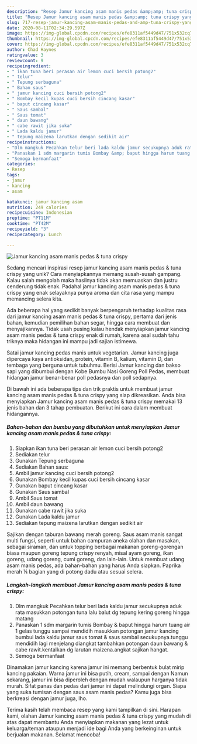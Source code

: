 ```yaml
---
description: "Resep Jamur kancing asam manis pedas &amp;amp; tuna crispy yang Lezat"
title: "Resep Jamur kancing asam manis pedas &amp;amp; tuna crispy yang Lezat"
slug: 717-resep-jamur-kancing-asam-manis-pedas-and-amp-tuna-crispy-yang-lezat
date: 2020-08-11T02:34:29.597Z
image: https://img-global.cpcdn.com/recipes/efe8311af5449d47/751x532cq70/jamur-kancing-asam-manis-pedas-tuna-crispy-foto-resep-utama.jpg
thumbnail: https://img-global.cpcdn.com/recipes/efe8311af5449d47/751x532cq70/jamur-kancing-asam-manis-pedas-tuna-crispy-foto-resep-utama.jpg
cover: https://img-global.cpcdn.com/recipes/efe8311af5449d47/751x532cq70/jamur-kancing-asam-manis-pedas-tuna-crispy-foto-resep-utama.jpg
author: Chad Haynes
ratingvalue: 3
reviewcount: 9
recipeingredient:
- " ikan tuna beri perasan air lemon cuci bersih potong2"
- " telur"
- " Tepung serbaguna"
- " Bahan saus"
- " jamur kancing cuci bersih potong2"
- " Bombay kecil kupas cuci bersih cincang kasar"
- " baput cincang kasar"
- " Saus sambal"
- " Saus tomat"
- " daun bawang"
- " cabe rawit jika suka"
- " Lada kaldu jamur"
- " tepung maizena larutkan dengan sedikit air"
recipeinstructions:
- "Dlm mangkuk Pecahkan telur beri lada kaldu jamur secukupnya aduk rata masukkan potongan tuna lalu balut dg tepung kering goreng hingga matang"
- "Panaskan 1 sdm margarin tumis Bombay &amp; baput hingga harum tuang air 1 gelas tunggu sampai mendidih masukkan potongan jamur kancing bumbui lada kaldu jamur saus tomat &amp; saus sambal secukupnya.tunggu mendidih lagi menjelang diangkat tambahkan potongan daun bawang &amp; cabe rawit.kentalkan dg larutan maizena.angkat sajikan hangat."
- "Semoga bermanfaat"
categories:
- Resep
tags:
- jamur
- kancing
- asam

katakunci: jamur kancing asam 
nutrition: 249 calories
recipecuisine: Indonesian
preptime: "PT11M"
cooktime: "PT42M"
recipeyield: "3"
recipecategory: Lunch

---
```



![Jamur kancing asam manis pedas &amp; tuna crispy](https://img-global.cpcdn.com/recipes/efe8311af5449d47/751x532cq70/jamur-kancing-asam-manis-pedas-tuna-crispy-foto-resep-utama.jpg)

Sedang mencari inspirasi resep jamur kancing asam manis pedas &amp; tuna crispy yang unik? Cara menyiapkannya memang susah-susah gampang. Kalau salah mengolah maka hasilnya tidak akan memuaskan dan justru cenderung tidak enak. Padahal jamur kancing asam manis pedas &amp; tuna crispy yang enak selayaknya punya aroma dan cita rasa yang mampu memancing selera kita.

Ada beberapa hal yang sedikit banyak berpengaruh terhadap kualitas rasa dari jamur kancing asam manis pedas &amp; tuna crispy, pertama dari jenis bahan, kemudian pemilihan bahan segar, hingga cara membuat dan menyajikannya. Tidak usah pusing kalau hendak menyiapkan jamur kancing asam manis pedas &amp; tuna crispy enak di rumah, karena asal sudah tahu triknya maka hidangan ini mampu jadi sajian istimewa.

Satai jamur kancing pedas manis untuk vegetarian. Jamur kancing juga dipercaya kaya antioksidan, protein, vitamin B, kalium, vitamin D, dan tembaga yang berguna untuk tubuhmu. Berisi Jamur kancing dan bakso sapi yang dibumbui dengan Kobe Bumbu Nasi Goreng Poll Pedas, membuat hidangan jamur benar-benar poll pedasnya dan poll sedapnya.


Di bawah ini ada beberapa tips dan trik praktis untuk membuat jamur kancing asam manis pedas &amp; tuna crispy yang siap dikreasikan. Anda bisa menyiapkan Jamur kancing asam manis pedas &amp; tuna crispy memakai 13 jenis bahan dan 3 tahap pembuatan. Berikut ini cara dalam membuat hidangannya.

<!--inarticleads1-->

##### Bahan-bahan dan bumbu yang dibutuhkan untuk menyiapkan Jamur kancing asam manis pedas &amp; tuna crispy:

1. Siapkan  ikan tuna beri perasan air lemon cuci bersih potong2
1. Sediakan  telur
1. Gunakan  Tepung serbaguna
1. Sediakan  Bahan saus:
1. Ambil  jamur kancing cuci bersih potong2
1. Gunakan  Bombay kecil kupas cuci bersih cincang kasar
1. Gunakan  baput cincang kasar
1. Gunakan  Saus sambal
1. Ambil  Saus tomat
1. Ambil  daun bawang
1. Gunakan  cabe rawit jika suka
1. Gunakan  Lada kaldu jamur
1. Sediakan  tepung maizena larutkan dengan sedikit air


Sajikan dengan taburan bawang merah goreng. Saus asam manis sangat multi fungsi, seperti untuk bahan campuran aneka olahan dan masakan, sebagai siraman, dan untuk topping berbagai makanan goreng-gorengan biasa maupun goreng tepung crispy renyah, misal ayam goreng, ikan goreng, udang goreng, cumi goreng, dan lain-lain. Untuk membuat udang asam manis pedas, ada bahan-bahan yang harus Anda siapkan. Paprika merah ¼ bagian yang di potong dadu atau sesuai selera. 

<!--inarticleads2-->

##### Langkah-langkah membuat Jamur kancing asam manis pedas &amp; tuna crispy:

1. Dlm mangkuk Pecahkan telur beri lada kaldu jamur secukupnya aduk rata masukkan potongan tuna lalu balut dg tepung kering goreng hingga matang
1. Panaskan 1 sdm margarin tumis Bombay &amp; baput hingga harum tuang air 1 gelas tunggu sampai mendidih masukkan potongan jamur kancing bumbui lada kaldu jamur saus tomat &amp; saus sambal secukupnya.tunggu mendidih lagi menjelang diangkat tambahkan potongan daun bawang &amp; cabe rawit.kentalkan dg larutan maizena.angkat sajikan hangat.
1. Semoga bermanfaat


Dinamakan jamur kancing karena jamur ini memang berbentuk bulat mirip kancing pakaian. Warna jamur ini bisa putih, cream, sampai dengan Namun sekarang, jamur ini bisa diperoleh dengan mudah walaupun harganya tidak murah. Sifat panas dan pedas dari jamur ini dapat melindungi organ. Siapa yang suka tumisan dengan saus asam manis pedas? Kamu juga bisa berkreasi dengan jamur juga, lho. 

Terima kasih telah membaca resep yang kami tampilkan di sini. Harapan kami, olahan Jamur kancing asam manis pedas &amp; tuna crispy yang mudah di atas dapat membantu Anda menyiapkan makanan yang lezat untuk keluarga/teman ataupun menjadi ide bagi Anda yang berkeinginan untuk berjualan makanan. Selamat mencoba!
